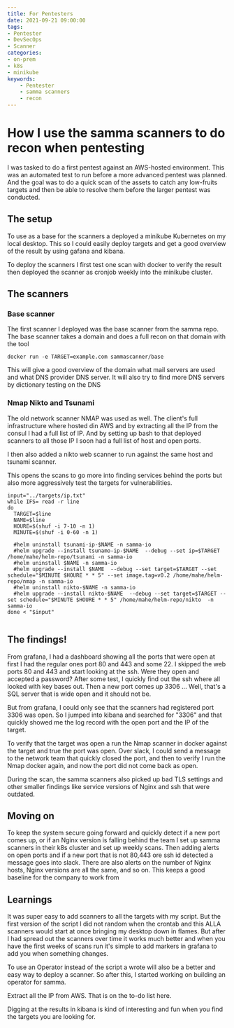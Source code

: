 ```yaml
---
title: For Pentesters
date: 2021-09-21 09:00:00
tags:
- Pentester
- DevSecOps
- Scanner
categories:
- on-prem
- k8s
- minikube
keywords:
    - Pentester
    - samma scanners
    - recon
---
```



# How I use the samma scanners to do recon when pentesting

I was tasked to do a first pentest against an AWS-hosted environment. This was an automated test to run before a more advanced pentest was planned.
And the goal was to do a quick scan of the assets to catch any low-fruits targets and then be able to resolve them before the larger pentest was conducted.


## The setup
To use as a base for the scanners a deployed a minikube Kubernetes on my local desktop. This so I could easily deploy targets and get a good overview of the result by using gafana and kibana.

To deploy the scanners I first test one scan with docker to verify the result then deployed the scanner as cronjob weekly into the minikube cluster.


## The scanners


### Base scanner
The first scanner I deployed was the base scanner from the samma repo. The base scanner takes a domain and does a full recon on that domain with the tool 


```
docker run -e TARGET=example.com sammascanner/base
```
This will give a good overview of the domain what mail servers are used and what DNS provider DNS server.
It will also try to find more DNS servers by dictionary testing on the DNS

### Nmap Nikto and Tsunami
The old network scanner NMAP was used as well. The client's full infrastructure where hosted din AWS and by extracting all the IP from the consul I had a full list of IP.
And by setting up bash to that deployed scanners to all those IP I soon had a full list of host and open ports.

I then also added a nikto web scanner to run against the same host and tsunami scanner.

This opens the scans to go more into finding services behind the ports but also more aggressively test the targets for vulnerabilities.






```
input="../targets/ip.txt"
while IFS= read -r line
do
  TARGET=$line
  NAME=$line
  HOURE=$(shuf -i 7-10 -n 1)
  MINUTE=$(shuf -i 0-60 -n 1)

  #helm uninstall tsunami-ip-$NAME -n samma-io
  #helm upgrade --install tsunamo-ip-$NAME  --debug --set ip=$TARGET  /home/mahe/helm-repo/tsunami -n samma-io
  #helm uninstall $NAME -n samma-io
  #helm upgrade --install $NAME  --debug --set target=$TARGET --set schedule="$MINUTE $HOURE * * 5" --set image.tag=v0.2 /home/mahe/helm-repo/nmap -n samma-io
  #helm uninstall nikto-$NAME -n samma-io 
  #helm upgrade --install nikto-$NAME  --debug --set target=$TARGET --set schedule="$MINUTE $HOURE * * 5" /home/mahe/helm-repo/nikto  -n samma-io
done < "$input"


```


## The findings!

From grafana, I had a dashboard showing all the ports that were open at first I had the regular ones port 80 and 443 and some 22. I skipped the web ports 80 and 443 and start looking at the ssh. Were they open and accepted a password?
After some test, I quickly find out the ssh where all looked with key bases out.
Then a new port comes up 3306 ... Well, that's a SQL server that is wide open and it should not be.

But from grafana, I could only see that the scanners had registered port 3306 was open. So I jumped into kibana and searched for "3306" and that quickly showed me the log record with the open port and the IP of the target.

To verify that the target was open a run the Nmap scanner in docker against the target and true the port was open.
Over slack, I could send a message to the network team that quickly closed the port, and then to verify I run the Nmap docker again, and now the port did not come back as open.

During the scan, the samma scanners also picked up bad TLS settings and other smaller findings like service versions of Nginx and ssh that were outdated.


## Moving on
To keep the system secure going forward and quickly detect if a new port comes up, or if an Nginx version is falling behind the team I set up samma scanners in their k8s cluster and set up weekly scans.
Then adding alerts on open ports and if a new port that is not 80,443 ore ssh id detected a message goes into slack.
There are also alerts on the number of Nginx hosts, Nginx versions are all the same, and so on. This keeps a good baseline for the company to work from



## Learnings

It was super easy to add scanners to all the targets with my script. But the first version of the script I did not random when the crontab and this ALLA scanners would start at once bringing my desktop down in flames.
But after I had spread out the scanners over time it works much better and when you have the first weeks of scans run it's simple to add markers in grafana to add you when something changes.

To use an Operator instead of the script a wrote will also be a better and easy way to deploy a scanner. So after this, I started working on building an operator for samma.

Extract all the IP from AWS. That is on the to-do list here.


Digging at the results in kibana is kind of interesting and fun when you find the targets you are looking for.
